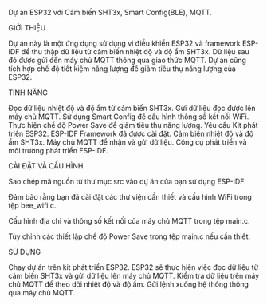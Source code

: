 Dự án ESP32 với Cảm biến SHT3x, Smart Config(BLE), MQTT.

GIỚI THIỆU

Dự án này là một ứng dụng sử dụng vi điều khiển ESP32 và framework ESP-IDF để thu thập dữ liệu từ cảm biến nhiệt độ và độ ẩm SHT3x. Dữ liệu sau đó được gửi đến máy chủ MQTT thông qua giao thức MQTT. Dự án cũng tích hợp chế độ tiết kiệm năng lượng để giảm tiêu thụ năng lượng của ESP32.

TÍNH NĂNG

Đọc dữ liệu nhiệt độ và độ ẩm từ cảm biến SHT3x.
Gửi dữ liệu đọc được lên máy chủ MQTT.
Sử dụng Smart Config để cấu hình thông số kết nối WiFi.
Thực hiện chế độ Power Save để giảm tiêu thụ năng lượng.
Yêu cầu
Kit phát triển ESP32.
ESP-IDF Framework đã được cài đặt.
Cảm biến nhiệt độ và độ ẩm SHT3x.
Máy chủ MQTT để nhận và gửi dữ liệu.
Công cụ phát triển và môi trường phát triển ESP-IDF.

CÀI ĐẶT VÀ CẤU HÌNH

Sao chép mã nguồn từ thư mục src vào dự án của bạn sử dụng ESP-IDF.

Đảm bảo rằng bạn đã cài đặt các thư viện cần thiết và cấu hình WiFi trong tệp bee_wifi.c.

Cấu hình địa chỉ và thông số kết nối của máy chủ MQTT trong tệp main.c.

Tùy chỉnh các thiết lập chế độ Power Save trong tệp main.c nếu cần thiết.

SỬ DỤNG

Chạy dự án trên kit phát triển ESP32.
ESP32 sẽ thực hiện việc đọc dữ liệu từ cảm biến SHT3x và gửi dữ liệu lên máy chủ MQTT.
Kiểm tra dữ liệu trên máy chủ MQTT để theo dõi nhiệt độ và độ ẩm.
Gửi lệnh xuống hệ thống thông qua máy chủ MQTT.
